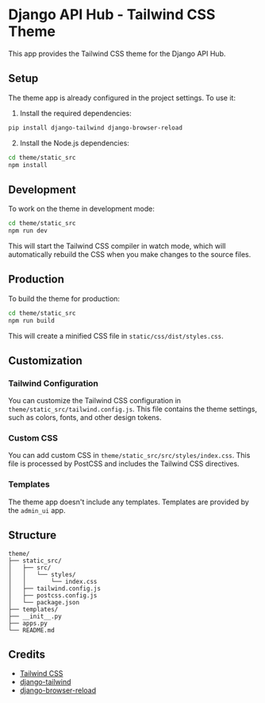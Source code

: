 # Django API Hub - Tailwind CSS Theme

This app provides the Tailwind CSS theme for the Django API Hub.

## Setup

The theme app is already configured in the project settings. To use it:

1. Install the required dependencies:

```bash
pip install django-tailwind django-browser-reload
```

2. Install the Node.js dependencies:

```bash
cd theme/static_src
npm install
```

## Development

To work on the theme in development mode:

```bash
cd theme/static_src
npm run dev
```

This will start the Tailwind CSS compiler in watch mode, which will automatically rebuild the CSS when you make changes to the source files.

## Production

To build the theme for production:

```bash
cd theme/static_src
npm run build
```

This will create a minified CSS file in `static/css/dist/styles.css`.

## Customization

### Tailwind Configuration

You can customize the Tailwind CSS configuration in `theme/static_src/tailwind.config.js`. This file contains the theme settings, such as colors, fonts, and other design tokens.

### Custom CSS

You can add custom CSS in `theme/static_src/src/styles/index.css`. This file is processed by PostCSS and includes the Tailwind CSS directives.

### Templates

The theme app doesn't include any templates. Templates are provided by the `admin_ui` app.

## Structure

```
theme/
├── static_src/
│   ├── src/
│   │   └── styles/
│   │       └── index.css
│   ├── tailwind.config.js
│   ├── postcss.config.js
│   └── package.json
├── templates/
├── __init__.py
├── apps.py
└── README.md
```

## Credits

- [Tailwind CSS](https://tailwindcss.com/)
- [django-tailwind](https://github.com/timonweb/django-tailwind)
- [django-browser-reload](https://github.com/adamchainz/django-browser-reload)
